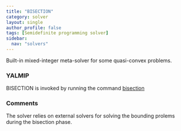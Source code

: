 ```yaml
---
title: "BISECTION"
category: solver
layout: single
author_profile: false
tags: [Semidefinite programming solver]
sidebar:
  nav: "solvers"
---
```


Built-in mixed-integer meta-solver for some quasi-convex problems.

### YALMIP

BISECTION is invoked by running the command [bisection](/commands/bisection)

### Comments

The solver relies on external solvers for solving the bounding prolems during the bisection phase.
